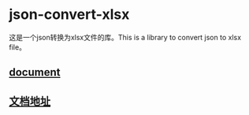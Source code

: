 # json-convert-xlsx

这是一个json转换为xlsx文件的库。This is a library to convert json to xlsx file。

## [document](https://kuangyx.cn/docs/文章/前端/json转换为excel文件保存.html)

## [文档地址](https://kuangyx.cn/docs/文章/前端/json转换为excel文件保存.html)